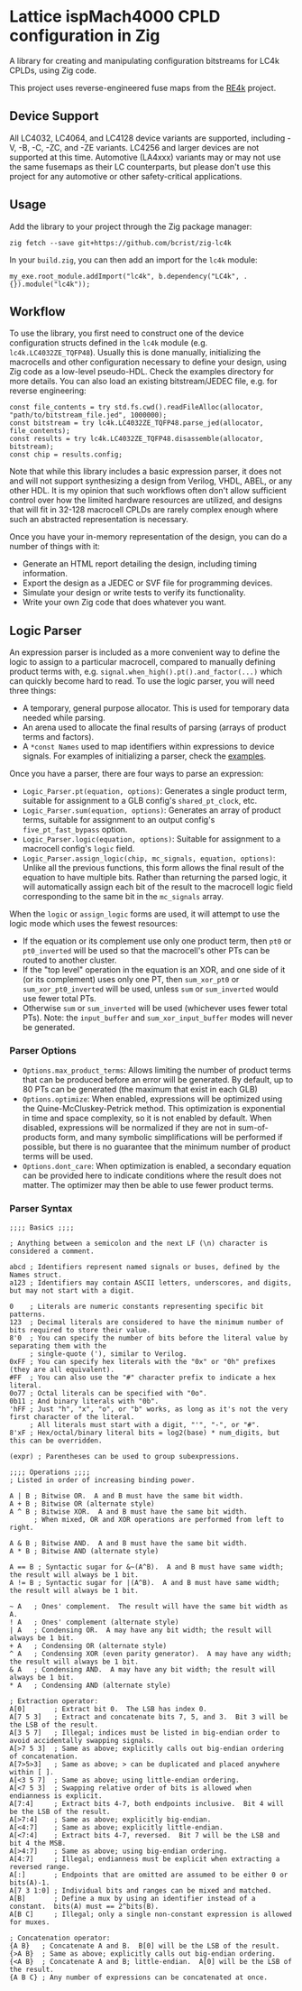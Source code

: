 # Lattice ispMach4000 CPLD configuration in Zig

A library for creating and manipulating configuration bitstreams for LC4k CPLDs, using Zig code.

This project uses reverse-engineered fuse maps from the [RE4k](https://github.com/bcrist/re4k) project.

## Device Support

All LC4032, LC4064, and LC4128 device variants are supported, including -V, -B, -C, -ZC, and -ZE variants.
LC4256 and larger devices are not supported at this time.
Automotive (LA4xxx) variants may or may not use the same fusemaps as their LC counterparts, but please don't use this project for any automotive or other safety-critical applications.

## Usage

Add the library to your project through the Zig package manager:

```
zig fetch --save git+https://github.com/bcrist/zig-lc4k
```

In your `build.zig`, you can then add an import for the `lc4k` module:

```zig
my_exe.root_module.addImport("lc4k", b.dependency("LC4k", .{}).module("lc4k"));
```

## Workflow
To use the library, you first need to construct one of the device configuration structs defined in the `lc4k` module (e.g. `lc4k.LC4032ZE_TQFP48`).  Usually this is done manually, initializing the macrocells and other configuration necessary to define your design, using Zig code as a low-level pseudo-HDL.  Check the examples directory for more details.  You can also load an existing bitstream/JEDEC file, e.g. for reverse engineering:

```zig
const file_contents = try std.fs.cwd().readFileAlloc(allocator, "path/to/bitstream_file.jed", 1000000);
const bitstream = try lc4k.LC4032ZE_TQFP48.parse_jed(allocator, file_contents);
const results = try lc4k.LC4032ZE_TQFP48.disassemble(allocator, bitstream);
const chip = results.config;
```

Note that while this library includes a basic expression parser, it does not and will not support synthesizing a design from Verilog, VHDL, ABEL, or any other HDL.  It is my opinion that such workflows often don't allow sufficient control over how the limited hardware resources are utilized, and designs that will fit in 32-128 macrocell CPLDs are rarely complex enough where such an abstracted representation is necessary.

Once you have your in-memory representation of the design, you can do a number of things with it:

* Generate an HTML report detailing the design, including timing information.
* Export the design as a JEDEC or SVF file for programming devices.
* Simulate your design or write tests to verify its functionality.
* Write your own Zig code that does whatever you want.

## Logic Parser
An expression parser is included as a more convenient way to define the logic to assign to a particular macrocell, compared to manually defining product terms with, e.g. `signal.when_high().pt().and_factor(...)` which can quickly become hard to read.  To use the logic parser, you will need three things:
* A temporary, general purpose allocator.  This is used for temporary data needed while parsing.
* An arena used to allocate the final results of parsing (arrays of product terms and factors).
* A `*const Names` used to map identifiers within expressions to device signals.
For examples of initializing a parser, check the [examples](https://github.com/bcrist/Zig-LC4k/blob/main/examples/adder/main.zig#L182).

Once you have a parser, there are four ways to parse an expression:
* `Logic_Parser.pt(equation, options)`: Generates a single product term, suitable for assignment to a GLB config's `shared_pt_clock`, etc.
* `Logic_Parser.sum(equation, options)`: Generates an array of product terms, suitable for assignment to an output config's `five_pt_fast_bypass` option.
* `Logic_Parser.logic(equation, options)`: Suitable for assignment to a macrocell config's `logic` field.
* `Logic_Parser.assign_logic(chip, mc_signals, equation, options)`: Unlike all the previous functions, this form allows the final result of the equation to have multiple bits.  Rather than returning the parsed logic, it will automatically assign each bit of the result to the macrocell logic field corresponding to the same bit in the `mc_signals` array.

When the `logic` or `assign_logic` forms are used, it will attempt to use the logic mode which uses the fewest resources:
* If the equation or its complement use only one product term, then `pt0` or `pt0_inverted` will be used so that the macrocell's other PTs can be routed to another cluster.
* If the "top level" operation in the equation is an XOR, and one side of it (or its complement) uses only one PT, then `sum_xor_pt0` or `sum_xor_pt0_inverted` will be used, unless `sum` or `sum_inverted` would use fewer total PTs.
* Otherwise `sum` or `sum_inverted` will be used (whichever uses fewer total PTs).
Note: the `input_buffer` and `sum_xor_input_buffer` modes will never be generated.

### Parser Options
* `Options.max_product_terms`: Allows limiting the number of product terms that can be produced before an error will be generated.  By default, up to 80 PTs can be generated (the maximum that exist in each GLB)
* `Options.optimize`: When enabled, expressions will be optimized using the Quine-McCluskey-Petrick method.  This optimization is exponential in time and space complexity, so it is not enabled by default.  When disabled, expressions will be normalized if they are not in sum-of-products form, and many symbolic simplifications will be performed if possible, but there is no guarantee that the minimum number of product terms will be used.
* `Options.dont_care`: When optimization is enabled, a secondary equation can be provided here to indicate conditions where the result does not matter.  The optimizer may then be able to use fewer product terms.

### Parser Syntax

```
;;;; Basics ;;;;

; Anything between a semicolon and the next LF (\n) character is considered a comment.

abcd ; Identifiers represent named signals or buses, defined by the Names struct.
a123 ; Identifiers may contain ASCII letters, underscores, and digits, but may not start with a digit.

0    ; Literals are numeric constants representing specific bit patterns.
123  ; Decimal literals are considered to have the minimum number of bits required to store their value.
8'0  ; You can specify the number of bits before the literal value by separating them with the
     ; single-quote ('), similar to Verilog.
0xFF ; You can specify hex literals with the "0x" or "0h" prefixes (they are all equivalent).
#FF  ; You can also use the "#" character prefix to indicate a hex literal.
0o77 ; Octal literals can be specified with "0o".
0b11 ; And binary literals with "0b".
'hFF ; Just "h", "x", "o", or "b" works, as long as it's not the very first character of the literal.
     ; All literals must start with a digit, "'", "-", or "#".
8'xF ; Hex/octal/binary literal bits = log2(base) * num_digits, but this can be overridden.

(expr) ; Parentheses can be used to group subexpressions.

;;;; Operations ;;;;
; Listed in order of increasing binding power.

A | B ; Bitwise OR.  A and B must have the same bit width.
A + B ; Bitwise OR (alternate style)
A ^ B ; Bitwise XOR.  A and B must have the same bit width.
      ; When mixed, OR and XOR operations are performed from left to right.

A & B ; Bitwise AND.  A and B must have the same bit width.
A * B ; Bitwise AND (alternate style)

A == B ; Syntactic sugar for &~(A^B).  A and B must have same width; the result will always be 1 bit.
A != B ; Syntactic sugar for |(A^B).  A and B must have same width; the result will always be 1 bit.

~ A   ; Ones' complement.  The result will have the same bit width as A.
! A   ; Ones' complement (alternate style)
| A   ; Condensing OR.  A may have any bit width; the result will always be 1 bit.
+ A   ; Condensing OR (alternate style)
^ A   ; Condensing XOR (even parity generator).  A may have any width; the result will always be 1 bit.
& A   ; Condensing AND.  A may have any bit width; the result will always be 1 bit.
* A   ; Condensing AND (alternate style)

; Extraction operator:
A[0]       ; Extract bit 0.  The LSB has index 0.
A[7 5 3]   ; Extract and concatenate bits 7, 5, and 3.  Bit 3 will be the LSB of the result.
A[3 5 7]   ; Illegal; indices must be listed in big-endian order to avoid accidentally swapping signals.
A[>7 5 3]  ; Same as above; explicitly calls out big-endian ordering of concatenation.
A[7>5>3]   ; Same as above; > can be duplicated and placed anywhere within [ ].
A[<3 5 7]  ; Same as above; using little-endian ordering.
A[<7 5 3]  ; Swapping relative order of bits is allowed when endianness is explicit.
A[7:4]     ; Extract bits 4-7, both endpoints inclusive.  Bit 4 will be the LSB of the result.
A[>7:4]    ; Same as above; explicitly big-endian.
A[<4:7]    ; Same as above; explicitly little-endian.
A[<7:4]    ; Extract bits 4-7, reversed.  Bit 7 will be the LSB and bit 4 the MSB.
A[>4:7]    ; Same as above; using big-endian ordering.
A[4:7]     ; Illegal; endianness must be explicit when extracting a reversed range.
A[:]       ; Endpoints that are omitted are assumed to be either 0 or bits(A)-1.
A[7 3 1:0] ; Individual bits and ranges can be mixed and matched.
A[B]       ; Define a mux by using an identifier instead of a constant.  bits(A) must == 2^bits(B).
A[B C]     ; Illegal; only a single non-constant expression is allowed for muxes.

; Concatenation operator:
{A B}   ; Concatenate A and B.  B[0] will be the LSB of the result.
{>A B}  ; Same as above; explicitly calls out big-endian ordering.
{<A B}  ; Concatenate A and B; little-endian.  A[0] will be the LSB of the result.
{A B C} ; Any number of expressions can be concatenated at once.
```
